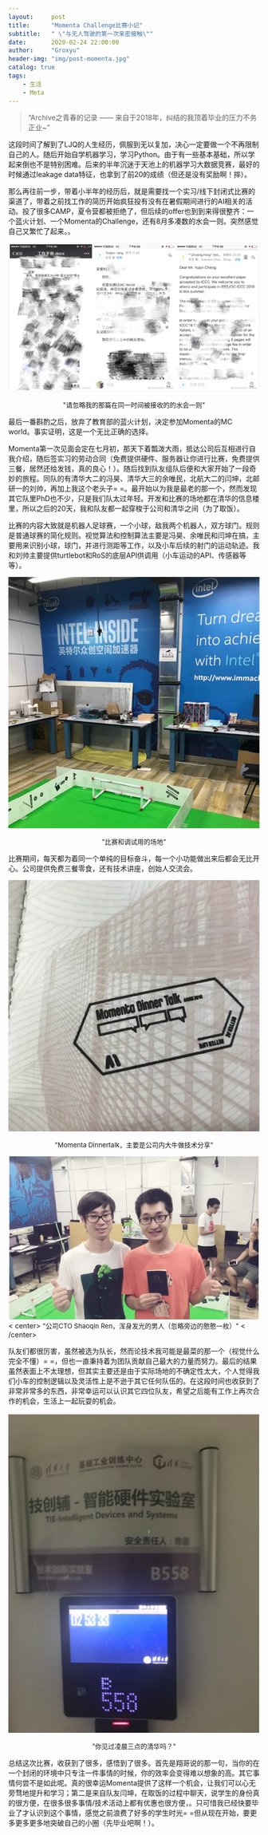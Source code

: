 ```yaml
---
layout:     post
title:      "Momenta Challenge比赛小记"
subtitle:   " \"与无人驾驶的第一次亲密接触\""
date:       2020-02-24 22:00:00
author:     "Groxyu"
header-img: "img/post-momenta.jpg"
catalog: true
tags:
    - 生活
    - Meta
---
```


> “Archive之青春的记录 —— 来自于2018年，纠结的我顶着毕业的压力不务正业~”

这段时间了解到了LJQ的人生经历，佩服到无以复加，决心一定要做一个不再限制自己的人。随后开始自学机器学习，学习Python。由于有一些基本基础，所以学起来倒也不是特别困难。后来的半年沉迷于天池上的机器学习大数据竞赛，最好的时候通过leakage data特征，也拿到了前20的成绩（但还是没有奖励啊！摔）。

那么再往前一步，带着小半年的经历后，就是需要找一个实习/线下封闭式比赛的渠道了，带着之前找工作的简历开始疯狂投有没有在暑假期间进行的AI相关的活动。投了很多CAMP，夏令营都被拒绝了，但后续的offer也到到来得很整齐：一个蓝火计划、一个Momenta的Challenge，还有8月多凑数的水会一则。突然感觉自己又繁忙了起来。。

![](/img/Newimg/momenta-offer.jpg)
<center><font size=2>"请忽略我的那篇在同一时间被接收的的水会一则"</font></center>

最后一番斟酌之后，放弃了教育部的蓝火计划，决定参加Momenta的MC world。事实证明，这是一个无比正确的选择。

Momenta第一次见面会定在七月初，那天下着瓢泼大雨，抵达公司后互相进行自我介绍，随后签实习的劳动合同（免费提供硬件、服务器让你进行比赛，免费提供三餐，居然还给发钱，真的良心！）。随后找到队友组队后便和大家开始了一段奇妙的旅程。同队的有清华大二的冯昊、清华大三的余唯民，北航大二的闫坤，北邮研一的刘帅，再加上我这个老头子= =。最开始以为我是最老的那一个，然而发现其它队里PhD也不少，只是我们队太过年轻。开发和比赛的场地都在清华的信息楼里，所以之后的20天，我和队友都一起穿梭于公司和清华之间（为了取饭）。

比赛的内容大致就是机器人足球赛，一个小球，敌我两个机器人，双方球门。规则是普通球赛的简化规则。视觉算法和控制算法主要是冯昊、余唯民和闫坤在搞，主要用来识别小球，球门，并进行测距等工作，以及小车后续的射门的运动轨迹。我和刘帅主要提供turtlebot和RoS的底层API供调用（小车运动的API、传感器等等）。

![](/img/Newimg/momenta-playground.png)
<center> <font size=2>"比赛和调试用的场地"</font> </center>

比赛期间，每天都为着同一个单纯的目标奋斗，每一个小功能做出来后都会无比开心。公司提供免费三餐零食，还有技术讲座，创始人交流会。

![](/img/Newimg/momenta-dinnertalk.png)
<center> <font size=2>"Momenta Dinnertalk，主要是公司内大牛做技术分享"</font> </center>

![](/img/Newimg/momenta-ren.png)
< center> <font size=2>"公司CTO Shaoqin Ren，浑身发光的男人（忽略旁边的憨憨一枚）"</font> < /center>

队友们都很厉害，虽然被选为队长，然而论技术我可能是最菜的那一个（视觉什么完全不懂）= =，但也一直秉持着为团队贡献自己最大的力量而努力。最后的结果虽然表面上不太理想，但其实主要还是由于实际场地的不确定性太大，个人觉得我们小车的控制逻辑以及灵活性上是不逊于其它任何队伍的。在这段时间也收获到了非常非常多的东西，非常幸运可以认识其它四位队友，希望之后能有工作上再次合作的机会，生活上一起玩耍的机会。

![](/img/Newimg/momenta-tsinghua.jpg)
<div align=center>
<font size=2>"你见过凌晨三点的清华吗？"</font>
</div>

总结这次比赛，收获到了很多，感悟到了很多。首先是翔哥说的那一句，当你的在一个封闭的环境中只专注一件事情的时候，你的效率会变得难以想象的高。其它事情何尝不是如此呢。真的很幸运Momenta提供了这样一个机会，让我们可以心无旁骛地提升和学习；第二是来自队友闫坤，在取饭的过程中聊天，说学生的身份真的很方便，在很多很多事情/技术活动上都有优惠也很方便，。只可惜我已经快要毕业了才认识到这个事情，感觉之前浪费了好多的学生时光= =但从现在开始，要更多更多更多地突破自己的小圈（先毕业吧啊！）。
